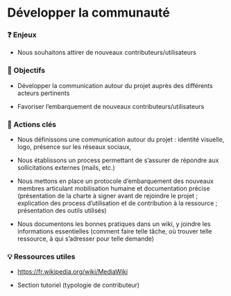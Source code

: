 # Développer la communauté 

### ❓ Enjeux

* Nous souhaitons attirer de nouveaux contributeurs/utilisateurs



### 🎯 Objectifs



* Développer la communication autour du projet auprès des différents acteurs pertinents

* Favoriser l’embarquement de nouveaux contributeurs/utilisateurs



### 📑 Actions clés

* Nous définissons une communication autour du projet : identité visuelle, logo, présence sur les réseaux sociaux,

* Nous établissons un process permettant de s’assurer de répondre aux sollicitations externes (mails, etc.)

* Nous mettons en place un protocole d’embarquement des nouveaux membres articulant mobilisation humaine et documentation précise (présentation de la charte à signer avant de rejoindre le projet ; explication des process d’utilisation et de contribution à la ressource ; présentation des outils utilisés)

* Nous documentons les bonnes pratiques dans un wiki, y joindre les informations essentielles (comment faire telle tâche, où trouver telle ressource, à qui s’adresser pour telle demande)


### 💡 Ressources utiles

* https://fr.wikipedia.org/wiki/MediaWiki

* Section tutoriel (typologie de contributeur)
